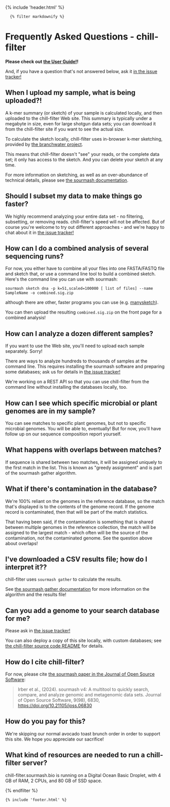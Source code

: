{% include 'header.html' %}

<link
  href="https://cdn.jsdelivr.net/npm/tabulator-tables@4.9.3/dist/css/tabulator.min.css"
  rel="stylesheet"
/>
<script src="https://cdnjs.cloudflare.com/ajax/libs/PapaParse/5.3.0/papaparse.min.js"></script>
<script src="https://cdn.jsdelivr.net/npm/tabulator-tables@4.9.3/dist/js/tabulator.min.js"></script>

<div class="container mt-3">

      {% filter markdownify %}
# Frequently Asked Questions - chill-filter

**Please check out [the User Guide!](/guide)!**

And, if you have a question that's not answered below, ask it [in the issue tracker!](https://github.com/dib-lab/chill-filter)

## When I upload my sample, what is being uploaded?!

A k-mer summary (or sketch) of your sample is calculated
locally, and then uploaded to the chill-filter Web site.
This summary is typically under a megabyte in size, even for
large shotgun data sets; you can download it from the chill-filter
site if you want to see the actual size.

To calculate the sketch locally, chill-filter uses in-browser k-mer
sketching, provided by
[the branchwater project](https://github.com/sourmash-bio/branchwater/tree/main/app/static).

This means that chill-filter doesn't "see" your reads, or the
complete data set; it only has access to the sketch. And you can
delete your sketch at any time.  <p> For more information on
sketching, as well as an over-abundance of technical details, please
see [the sourmash documentation](https://sourmash.readthedocs.io/).

## Should I subset my data to make things go faster?

We highly recommend analyzing your entire data set - no filtering,
subsetting, or removing reads. chill-filter's speed will not be
affected. But of course you're welcome to try out different
approaches - and we're happy to chat about it in
[the issue tracker!](https://github.com/dib-lab/chill-filter/issues)

## How can I do a combined analysis of several sequencing runs?

For now, you either have to combine all your files into one FASTA/FASTQ
file and sketch that, or use a command line tool to build a combined
sketch. Here's the command line you can use with sourmash:
```
sourmash sketch dna -p k=51,scaled=100000 [ list of files] --name SampleName -o combined.sig.zip
```
although there are other, faster programs you can use (e.g. [manysketch](https://github.com/sourmash-bio/sourmash_plugin_branchwater/tree/main/doc)).

You can then upload the resulting `combined.sig.zip` on the front page for a combined analysis!

## How can I analyze a dozen different samples?

If you want to use the Web site, you'll need to upload each sample separately.
Sorry!

There are ways to analyze hundreds to thousands of samples at the
command line. This requires installing the sourmash software and 
preparing some databases; ask us for details in
[the issue tracker!](https://github.com/dib-lab/chill-filter/issues)

We're working on a REST API so that you can use chill-filter from the
command line without installing the databases locally, too.

## How can I see which specific microbial or plant genomes are in my sample?

You can see matches to specific plant genomes, but not to specific
microbial genomes. You will be able to, eventually! But for now,
you'll have follow up on our sequence composition report yourself.

## What happens with overlaps between matches?

If sequence is shared between two matches, it will be assigned uniquely
to the first match in the list. This is known as "greedy assignment" and
is part of the sourmash gather algorithm.

## What if there's contamination in the database?

We're 100% reliant on the genomes in the reference database, so the
match that's displayed is to the contents of the genome record. If
the genome record is contaminated, then that will be part of the match
statistics.

That having been said, if the contamination is something that is shared
between multiple genomes in the reference collection, the match will
be assigned to the largest match - which often will be the source of
the contamination, not the contaminated genome. See the question above
about overlaps!

## I've downloaded a CSV results file; how do I interpret it??

chill-filter uses `sourmash gather` to calculate the results.

See
[the sourmash gather documentation](https://sourmash.readthedocs.io/en/latest/classifying-signatures.html#appendix-a-how-sourmash-gather-works)
for more information on the algorithm and the results file!

## Can you add a genome to your search database for me?

Please ask in [the issue tracker!](https://github.com/dib-lab/chill-filter/issues)

You can also deploy a copy of this site locally, with custom databases; see
[the chill-filter source code README](https://github.com/dib-lab/chill-filter)
for details.

## How do I cite chill-filter?

For now, please cite [the sourmash paper in the Journal of Open Source Software](https://joss.theoj.org/papers/10.21105/joss.06830#):

>Irber et al., (2024). sourmash v4: A multitool to quickly search, compare, and analyze genomic and metagenomic data sets. Journal of Open Source Software, 9(98), 6830, https://doi.org/10.21105/joss.06830

## How do you pay for this?

We're skipping our normal avocado toast brunch order in order to support this
site. We hope you appreciate our sacrifice!

## What kind of resources are needed to run a chill-filter server?

chill-filter.sourmash.bio is running on a Digital Ocean Basic Droplet,
with 4 GB of RAM, 2 CPUs, and 80 GB of SSD space.
      
  {% endfilter %}
  </div>

    {% include 'footer.html' %}
  </div>
</div>
